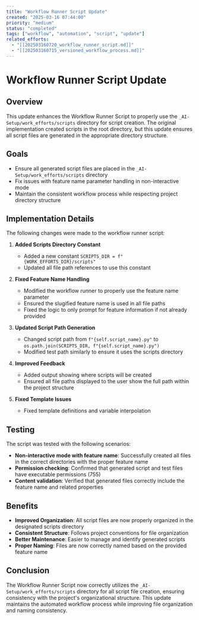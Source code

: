 ```yaml
---
title: "Workflow Runner Script Update"
created: "2025-03-16 07:44:00"
priority: "medium"
status: "completed"
tags: ["workflow", "automation", "script", "update"]
related_efforts:
  - "[[202503160720_workflow_runner_script.md]]"
  - "[[202503160715_versioned_workflow_process.md]]"
---
```


# Workflow Runner Script Update

## Overview

This update enhances the Workflow Runner Script to properly use the `_AI-Setup/work_efforts/scripts` directory for script creation. The original implementation created scripts in the root directory, but this update ensures all script files are generated in the appropriate directory structure.

## Goals

- Ensure all generated script files are placed in the `_AI-Setup/work_efforts/scripts` directory
- Fix issues with feature name parameter handling in non-interactive mode
- Maintain the consistent workflow process while respecting project directory structure

## Implementation Details

The following changes were made to the workflow runner script:

1. **Added Scripts Directory Constant**
   - Added a new constant `SCRIPTS_DIR = f"{WORK_EFFORTS_DIR}/scripts"`
   - Updated all file path references to use this constant

2. **Fixed Feature Name Handling**
   - Modified the workflow runner to properly use the feature name parameter
   - Ensured the slugified feature name is used in all file paths
   - Fixed the logic to only prompt for feature information if not already provided

3. **Updated Script Path Generation**
   - Changed script path from `f"{self.script_name}.py"` to `os.path.join(SCRIPTS_DIR, f"{self.script_name}.py")`
   - Modified test path similarly to ensure it uses the scripts directory

4. **Improved Feedback**
   - Added output showing where scripts will be created
   - Ensured all file paths displayed to the user show the full path within the project structure

5. **Fixed Template Issues**
   - Fixed template definitions and variable interpolation

## Testing

The script was tested with the following scenarios:

- **Non-interactive mode with feature name**: Successfully created all files in the correct directories with the proper feature name
- **Permission checking**: Confirmed that generated script and test files have executable permissions (755)
- **Content validation**: Verified that generated files correctly include the feature name and related properties

## Benefits

- **Improved Organization**: All script files are now properly organized in the designated scripts directory
- **Consistent Structure**: Follows project conventions for file organization
- **Better Maintenance**: Easier to manage and identify generated scripts
- **Proper Naming**: Files are now correctly named based on the provided feature name

## Conclusion

The Workflow Runner Script now correctly utilizes the `_AI-Setup/work_efforts/scripts` directory for all script file creation, ensuring consistency with the project's organizational structure. This update maintains the automated workflow process while improving file organization and naming consistency.